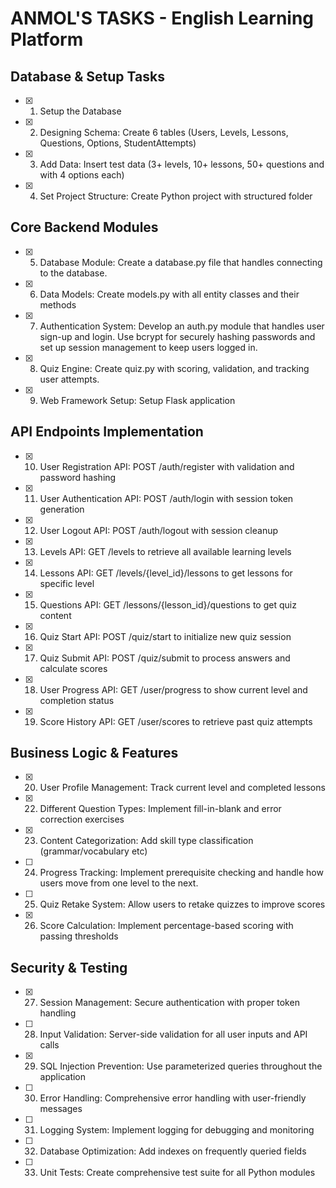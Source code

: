 # ANMOL'S TASKS - English Learning Platform

## Database & Setup Tasks
- [x] 1. Setup the Database
- [x] 2. Designing Schema: Create 6 tables (Users, Levels, Lessons, Questions, Options, StudentAttempts) 
- [x] 3. Add Data: Insert test data (3+ levels, 10+ lessons, 50+ questions and with 4 options each)
- [x] 4. Set Project Structure: Create Python project with structured folder

## Core Backend Modules
- [x] 5. Database Module: Create a database.py file that handles connecting to the database.
- [x] 6. Data Models: Create models.py with all entity classes and their methods
- [x] 7. Authentication System: Develop an auth.py module that handles user sign-up and login. Use bcrypt for securely hashing passwords and set up session management to keep users logged in.
- [x] 8. Quiz Engine: Create quiz.py with scoring, validation, and tracking user attempts.
- [x] 9. Web Framework Setup: Setup Flask application 

## API Endpoints Implementation
- [x] 10. User Registration API: POST /auth/register with validation and password hashing
- [x] 11. User Authentication API: POST /auth/login with session token generation
- [x] 12. User Logout API: POST /auth/logout with session cleanup
- [x] 13. Levels API: GET /levels to retrieve all available learning levels
- [x] 14. Lessons API: GET /levels/{level_id}/lessons to get lessons for specific level
- [x] 15. Questions API: GET /lessons/{lesson_id}/questions to get quiz content
- [x] 16. Quiz Start API: POST /quiz/start to initialize new quiz session
- [x] 17. Quiz Submit API: POST /quiz/submit to process answers and calculate scores
- [x] 18. User Progress API: GET /user/progress to show current level and completion status
- [x] 19. Score History API: GET /user/scores to retrieve past quiz attempts

## Business Logic & Features
- [x] 20. User Profile Management: Track current level and completed lessons
- [x] 22. Different Question Types: Implement fill-in-blank and error correction exercises
- [x] 23. Content Categorization: Add skill type classification (grammar/vocabulary etc)
- [ ] 24. Progress Tracking: Implement prerequisite checking and handle how users move from one level to the next.
- [ ] 25. Quiz Retake System: Allow users to retake quizzes to improve scores
- [x] 26. Score Calculation: Implement percentage-based scoring with passing thresholds

## Security & Testing
- [x] 27. Session Management: Secure authentication with proper token handling
- [ ] 28. Input Validation: Server-side validation for all user inputs and API calls
- [x] 29. SQL Injection Prevention: Use parameterized queries throughout the application
- [ ] 30. Error Handling: Comprehensive error handling with user-friendly messages
- [ ] 31. Logging System: Implement logging for debugging and monitoring
- [ ] 32. Database Optimization: Add indexes on frequently queried fields
- [ ] 33. Unit Tests: Create comprehensive test suite for all Python modules
